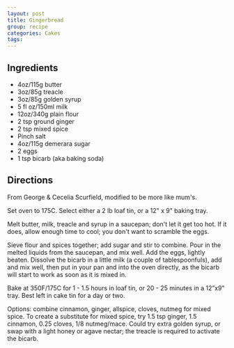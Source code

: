 ```yaml
---
layout: post
title: Gingerbread
group: recipe
categories: Cakes
tags:
---
```


## Ingredients

- 4oz/115g butter
- 3oz/85g treacle
- 3oz/85g golden syrup
- 5 fl oz/150ml milk
- 12oz/340g plain flour
- 2 tsp ground ginger
- 2 tsp mixed spice
- Pinch salt
- 4oz/115g demerara sugar
- 2 eggs
- 1 tsp bicarb (aka baking soda)

## Directions

From George & Cecelia Scurfield, modified to be more like mum's.

Set oven to 175C. Select either a 2 lb loaf tin, or a 12" x 9" baking
tray.

Melt butter, milk, treacle and syrup in a saucepan; don't let it get
too hot.  If it does, allow enough time to cool; you don't want to
scramble the eggs.

Sieve flour and spices together; add sugar and stir to combine. Pour
in the melted liquids from the saucepan, and mix well. Add the eggs,
lightly beaten. Dissolve the bicarb in a little milk (a couple of
tablespoonfuls), add and mix well, then put in your pan and into the
oven directly, as the bicarb will start to work as soon as it is mixed
in.

Bake at 350F/175C for 1 - 1.5 hours in loaf tin, or 20 - 25 minutes in
a 12”x9” tray. Best left in cake tin for a day or two.

Options: combine cinnamon, ginger, allspice, cloves, nutmeg for mixed
spice. To create a substitute for mixed spice, try 1.5 tsp ginger, 1.5
cinnamon, 0.25 cloves, 1/8 nutmeg/mace. Could try extra golden syrup,
or swap with a light honey or agave nectar; the treacle is required to
activate the bicarb.
